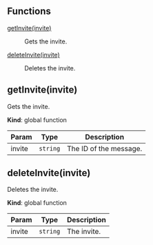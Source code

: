 ## Functions

<dl>
<dt><a href="#getInvite">getInvite(invite)</a></dt>
<dd><p>Gets the invite.</p>
</dd>
<dt><a href="#deleteInvite">deleteInvite(invite)</a></dt>
<dd><p>Deletes the invite.</p>
</dd>
</dl>

<a name="getInvite"></a>

## getInvite(invite)
Gets the invite.

**Kind**: global function  

| Param | Type | Description |
| --- | --- | --- |
| invite | <code>string</code> | The ID of the message. |

<a name="deleteInvite"></a>

## deleteInvite(invite)
Deletes the invite.

**Kind**: global function  

| Param | Type | Description |
| --- | --- | --- |
| invite | <code>string</code> | The invite. |


